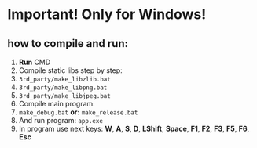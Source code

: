 # Important! Only for **Windows!**
## how to compile and run:
1. **Run** CMD
2. Compile static libs step by step:
3. ```3rd_party/make_libzlib.bat```
4. ```3rd_party/make_libpng.bat```
5. ```3rd_party/make_libjpeg.bat```
6. Compile main program:
7. ```make_debug.bat``` **or:** ```make_release.bat```
8. And run program: ```app.exe```
9. In program use next keys: **W**, **A**, **S**, **D**, **LShift**, **Space**, **F1**, **F2**, **F3**, **F5**, **F6**, **Esc**
